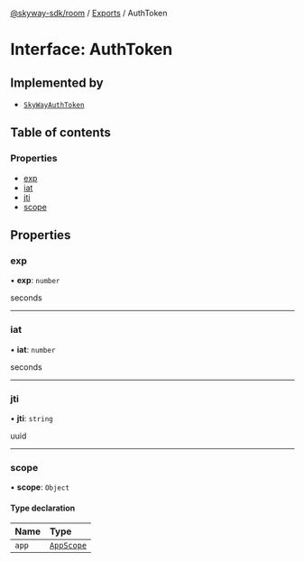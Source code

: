 [@skyway-sdk/room](../README.md) / [Exports](../modules.md) / AuthToken

# Interface: AuthToken

## Implemented by

- [`SkyWayAuthToken`](../classes/SkyWayAuthToken.md)

## Table of contents

### Properties

- [exp](AuthToken.md#exp)
- [iat](AuthToken.md#iat)
- [jti](AuthToken.md#jti)
- [scope](AuthToken.md#scope)

## Properties

### exp

• **exp**: `number`

seconds

___

### iat

• **iat**: `number`

seconds

___

### jti

• **jti**: `string`

uuid

___

### scope

• **scope**: `Object`

#### Type declaration

| Name | Type |
| :------ | :------ |
| `app` | [`AppScope`](AppScope.md) |
